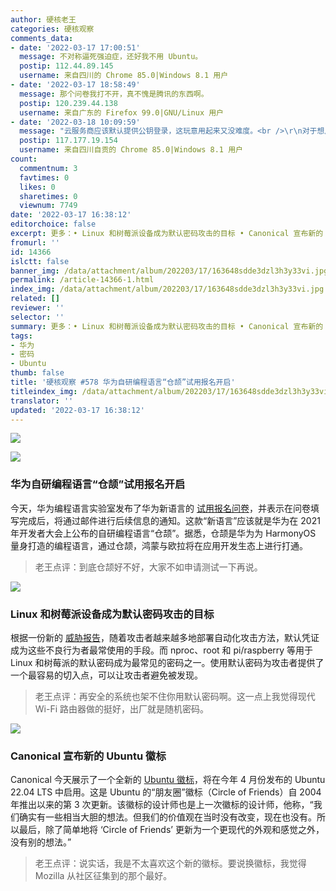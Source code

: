 ```yaml
---
author: 硬核老王
categories: 硬核观察
comments_data:
- date: '2022-03-17 17:00:51'
  message: 不对称逼死强迫症，还好我不用 Ubuntu。
  postip: 112.44.89.145
  username: 来自四川的 Chrome 85.0|Windows 8.1 用户
- date: '2022-03-17 18:58:49'
  message: 那个问卷我打不开，真不愧是腾讯的东西啊。
  postip: 120.239.44.138
  username: 来自广东的 Firefox 99.0|GNU/Linux 用户
- date: '2022-03-18 10:09:59'
  message: "云服务商应该默认提供公钥登录，这玩意用起来又没难度。<br />\r\n对于想用密码的，提供一个可选项给用户就是了。"
  postip: 117.177.19.154
  username: 来自四川自贡的 Chrome 85.0|Windows 8.1 用户
count:
  commentnum: 3
  favtimes: 0
  likes: 0
  sharetimes: 0
  viewnum: 7749
date: '2022-03-17 16:38:12'
editorchoice: false
excerpt: 更多：• Linux 和树莓派设备成为默认密码攻击的目标 • Canonical 宣布新的 Ubuntu 徽标
fromurl: ''
id: 14366
islctt: false
banner_img: /data/attachment/album/202203/17/163648sdde3dzl3h3y33vi.jpg
permalink: /article-14366-1.html
index_img: /data/attachment/album/202203/17/163648sdde3dzl3h3y33vi.jpg
related: []
reviewer: ''
selector: ''
summary: 更多：• Linux 和树莓派设备成为默认密码攻击的目标 • Canonical 宣布新的 Ubuntu 徽标
tags:
- 华为
- 密码
- Ubuntu
thumb: false
title: '硬核观察 #578 华为自研编程语言“仓颉”试用报名开启'
titleindex_img: /data/attachment/album/202203/17/163648sdde3dzl3h3y33vi.jpg
translator: ''
updated: '2022-03-17 16:38:12'
---
```


![](/data/attachment/album/202203/17/163648sdde3dzl3h3y33vi.jpg)


![](/data/attachment/album/202203/17/163702uhyil59mffpppj9l.jpg)


### 华为自研编程语言“仓颉”试用报名开启


今天，华为编程语言实验室发布了华为新语言的 [试用报名问卷](https://www.cnbeta.com/articles/tech/1247757.htm)，并表示在问卷填写完成后，将通过邮件进行后续信息的通知。这款“新语言”应该就是华为在 2021 年开发者大会上公布的自研编程语言“仓颉”。据悉，仓颉是华为为 HarmonyOS 量身打造的编程语言，通过仓颉，鸿蒙与欧拉将在应用开发生态上进行打通。



> 
> 老王点评：到底仓颉好不好，大家不如申请测试一下再说。
> 
> 
> 


![](/data/attachment/album/202203/17/163715h0xef68llb0xl9lu.jpg)


### Linux 和树莓派设备成为默认密码攻击的目标


根据一份新的 [威胁报告](https://www.helpnetsecurity.com/2022/03/16/attackers-using-default-credentials/)，随着攻击者越来越多地部署自动化攻击方法，默认凭证成为这些不良行为者最常使用的手段。而 nproc、root 和 pi/raspberry 等用于 Linux 和树莓派的默认密码成为最常见的密码之一。使用默认密码为攻击者提供了一个最容易的切入点，可以让攻击者避免被发现。



> 
> 老王点评：再安全的系统也架不住你用默认密码啊。这一点上我觉得现代 Wi-Fi 路由器做的挺好，出厂就是随机密码。
> 
> 
> 


![](/data/attachment/album/202203/17/163740e7i4h0l3730tgh0u.jpg)


### Canonical 宣布新的 Ubuntu 徽标


Canonical 今天展示了一个全新的 [Ubuntu 徽标](https://www.omgubuntu.co.uk/2022/03/ubuntu-has-a-brand-new-logo)，将在今年 4 月份发布的 Ubuntu 22.04 LTS 中启用。这是 Ubuntu 的“朋友圈”徽标（Circle of Friends）自 2004 年推出以来的第 3 次更新。该徽标的设计师也是上一次徽标的设计师，他称，“我们确实有一些相当大胆的想法。但我们的价值观在当时没有改变，现在也没有。所以最后，除了简单地将 ‘Circle of Friends’ 更新为一个更现代的外观和感觉之外，没有别的想法。”



> 
> 老王点评：说实话，我是不太喜欢这个新的徽标。要说换徽标，我觉得 Mozilla 从社区征集到的那个最好。
> 
> 
>